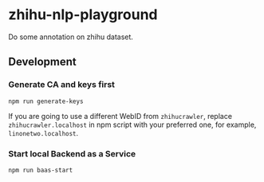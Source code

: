 # zhihu-nlp-playground

Do some annotation on zhihu dataset.

## Development

### Generate CA and keys first

```shell
npm run generate-keys
```

If you are going to use a different WebID from `zhihucrawler`, replace `zhihucrawler.localhost` in npm script with your preferred one, for example, `linonetwo.localhost`.

### Start local Backend as a Service

`npm run baas-start`
